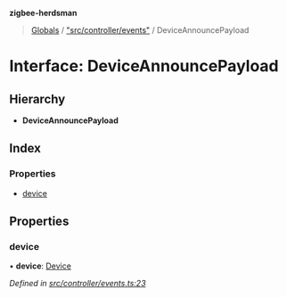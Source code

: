 **zigbee-herdsman**

> [Globals](../README.md) / ["src/controller/events"](../modules/_src_controller_events_.md) / DeviceAnnouncePayload

# Interface: DeviceAnnouncePayload

## Hierarchy

* **DeviceAnnouncePayload**

## Index

### Properties

* [device](_src_controller_events_.deviceannouncepayload.md#device)

## Properties

### device

•  **device**: [Device](../classes/_src_controller_model_device_.device.md)

*Defined in [src/controller/events.ts:23](https://github.com/Koenkk/zigbee-herdsman/blob/master/src/src/controller/events.ts#L23)*
